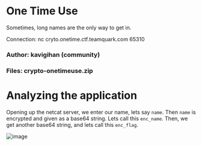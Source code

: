 One Time Use
=

Sometimes, long names are the only way to get in.

Connection:
nc cryto.onetime.ctf.teamquark.com 65310

### Author: kavigihan (community)

### Files: crypto-onetimeuse.zip

Analyzing the application
=

Opening up the netcat server, we enter our name, lets say `name`. Then `name` is encrypted and given as a base64 string. Lets call this `enc_name`. Then, we get another base64 string, and lets call this `enc_flag`.

![image](https://github.com/Apzyte-Gamer/hack-Envision-2024/assets/71684682/9ba2aa88-97af-43ba-9e1e-d1de470c666c)
